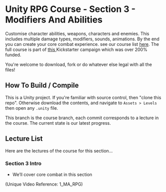 ﻿# Unity RPG Course - Section 3 - Modifiers And Abilities
Customise character abilities, weapons, characters and enemies. This includes multiple damage types, modifiers, sounds, animations. By the end you can create your core combat experience. see our course list [here](https://www.udemy.com/u/bentristem/). The full course is part of [this ](https://www.udemy.com/draft/1110626/?instructorPreviewMode=guest&password=earlyaccess) Kickstarter campaign which was over 200% funded. 

You're welcome to download, fork or do whatever else legal with all the files!

## How To Build / Compile
This is a Unity project. If you're familiar with source control, then "clone this repo". Otherwise download the contents, and navigate to `Assets > Levels` then open any `.unity` file.

This branch is the course branch, each commit corresponds to a lecture in the course. The current state is our latest progress.

## Lecture List
Here are the lectures of the course for this section...

### Section 3 Intro ###

+ We’ll cover core combat in this section

(Unique Video Reference: 1_MA_RPG)

